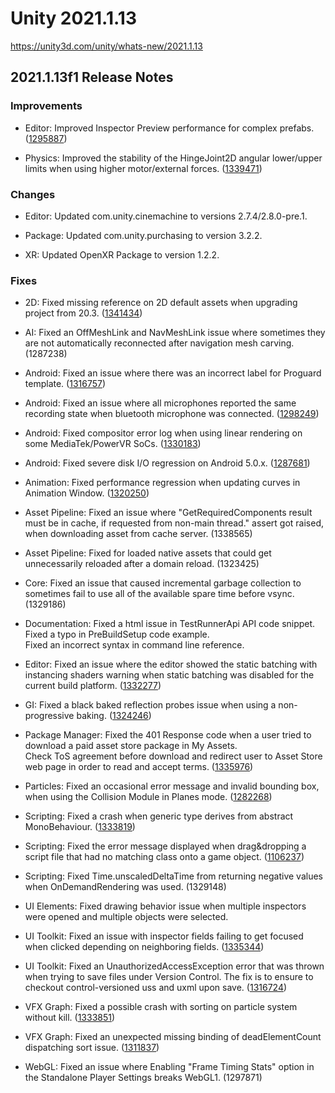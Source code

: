 # Unity 2021.1.13
https://unity3d.com/unity/whats-new/2021.1.13

## 2021.1.13f1 Release Notes


### Improvements
<ul>
<li><p>Editor: Improved Inspector Preview performance for complex prefabs. (<a href="https://issuetracker.unity3d.com/issues/gameobject-slash-prefab-inspector-preview-is-slow-for-complex-hierarchies">1295887</a>)</p></li>
<li><p>Physics: Improved the stability of the HingeJoint2D angular lower/upper limits when using higher motor/external forces. (<a href="https://issuetracker.unity3d.com/issues/hingjoint2d-overextends-angle-limits-when-motor-speed-values-are-high">1339471</a>)</p></li>
</ul>

### Changes
<ul>
<li><p>Editor: Updated com.unity.cinemachine to versions 2.7.4/2.8.0-pre.1.</p></li>
<li><p>Package: Updated com.unity.purchasing to version 3.2.2.</p></li>
<li><p>XR: Updated OpenXR Package to version 1.2.2.</p></li>
</ul>

### Fixes
<ul>
<li><p>2D: Fixed missing reference on 2D default assets when upgrading project from 20.3. (<a href="https://issuetracker.unity3d.com/issues/2d-sprite-upgrading-project-from-20-dot-3-to-21-dot-1-causes-default-sprite-in-scene-to-lose-reference">1341434</a>)</p></li>
<li><p>AI: Fixed an OffMeshLink and NavMeshLink issue where sometimes they are not automatically reconnected after navigation mesh carving. (1287238)</p></li>
<li><p>Android: Fixed  an issue where there was an incorrect label for Proguard template. (<a href="https://issuetracker.unity3d.com/issues/custom-progruard-file-name-in-the-project-settings-does-not-match-with-the-created-file-in-project-windows">1316757</a>)</p></li>
<li><p>Android: Fixed an issue where all microphones reported the same recording state when bluetooth microphone was connected. (<a href="https://issuetracker.unity3d.com/issues/android-microphones-status-is-incorret-for-microphone-dot-isrecording-api-when-connect-with-bluetooth-microphone">1298249</a>)</p></li>
<li><p>Android: Fixed compositor error log when using linear rendering on some MediaTek/PowerVR SoCs. (<a href="https://issuetracker.unity3d.com/issues/android-device-logs-color-format-for-dp-is-invalid-when-deploying-with-linear-color-space">1330183</a>)</p></li>
<li><p>Android: Fixed severe disk I/O regression on Android 5.0.x. (<a href="https://issuetracker.unity3d.com/issues/android-5-dot-0-i-slash-o-performance-resources-dot-loadasync-10-30x-slower-on-some-android-5-dot-0-x-devices">1287681</a>)</p></li>
<li><p>Animation: Fixed performance regression when updating curves in Animation Window. (<a href="https://issuetracker.unity3d.com/issues/perfomance-regression-animationwindowstate-get-allcurves-takes-approximately-5000ms-to-load-animation-in-the-animation-window">1320250</a>)</p></li>
<li><p>Asset Pipeline: Fixed an issue where "GetRequiredComponents result must be in cache, if requested from non-main thread." assert got raised, when downloading asset from cache server. (1338565)</p></li>
<li><p>Asset Pipeline: Fixed for loaded native assets that could get unnecessarily reloaded after a domain reload. (1323425)</p></li>
<li><p>Core: Fixed an issue that caused incremental garbage collection to sometimes fail to use all of the available spare time before vsync. (1329186)</p></li>
<li><p>Documentation: Fixed a html issue in TestRunnerApi API code snippet.<br> Fixed a typo in PreBuildSetup code example.<br>
Fixed an incorrect syntax in command line reference.</p></li>
<li><p>Editor: Fixed an issue where the editor showed the static batching with instancing shaders warning when static batching was disabled for the current build platform. (<a href="https://issuetracker.unity3d.com/issues/this-renderer-uses-static-batching-and-instanced-shaders-warning-is-thrown-even-when-static-batching-is-disabled">1332277</a>)</p></li>
<li><p>GI: Fixed a black baked reflection probes issue when using a non-progressive baking. (<a href="https://issuetracker.unity3d.com/issues/reflection-probes-doesnt-contain-indirect-scene-lighting-after-the-on-demand-gi-bake-from-the-lighting-window">1324246</a>)</p></li>
<li><p>Package Manager: Fixed the 401 Response code when a user tried to download a paid asset store package in My Assets.<br> Check ToS agreement before download and redirect user to Asset Store web page in order to read and accept terms.
(<a href="https://issuetracker.unity3d.com/issues/package-manager-slash-my-assets-401-response-code-trying-to-download-a-paid-asset-store-package">1335976</a>)</p></li>
<li><p>Particles: Fixed an occasional error message and invalid bounding box, when using the Collision Module in Planes mode. (<a href="https://issuetracker.unity3d.com/issues/invalid-worldaabb-errors-are-thrown-when-using-particle-system-with-collision-enabled-and-multiple-planes">1282268</a>)</p></li>
<li><p>Scripting: Fixed a crash when generic type derives from abstract MonoBehaviour. (<a href="https://issuetracker.unity3d.com/issues/editor-crashes-on-mono-log-write-logfile-when-opening-a-project">1333819</a>)</p></li>
<li><p>Scripting: Fixed the error message displayed when drag&amp;dropping a script file that had no matching class onto a game object. (<a href="https://issuetracker.unity3d.com/issues/incorrect-error-dialog-appears-when-trying-to-attach-script-with-spaces-in-the-file-name">1106237</a>)</p></li>
<li><p>Scripting: Fixed Time.unscaledDeltaTime from returning negative values when OnDemandRendering was used. (1329148)</p></li>
<li><p>UI Elements: Fixed drawing behavior issue when multiple inspectors were opened and multiple objects were selected.</p></li>
<li><p>UI Toolkit: Fixed an issue with inspector fields failing to get focused when clicked depending on neighboring fields. (<a href="https://issuetracker.unity3d.com/issues/serialized-attribute-cannot-be-focused-and-written-in-when-it-goes-after-textarea-field">1335344</a>)</p></li>
<li><p>UI Toolkit: Fixed an UnauthorizedAccessException error that was thrown when trying to save files under Version Control. The fix is to ensure to checkout control-versioned uss and uxml upon save. (<a href="https://issuetracker.unity3d.com/issues/ui-builder-unauthorizedaccessexception-is-thrown-when-trying-to-save-files-under-version-control">1316724</a>)</p></li>
<li><p>VFX Graph: Fixed a possible crash with sorting on particle system without kill. (<a href="https://issuetracker.unity3d.com/issues/unity-editor-crashes-when-opening-a-scene-with-specific-visual-effects-componenets">1333851</a>)</p></li>
<li><p>VFX Graph: Fixed an unexpected missing binding of deadElementCount dispatching sort issue. (<a href="https://issuetracker.unity3d.com/issues/dx12-compute-shader-sort-property-deadelementcount-at-kernel-index-0-when-building-player-with-vfx-multi-mesh">1311837</a>)</p></li>
<li><p>WebGL: Fixed an issue where Enabling "Frame Timing Stats" option in the Standalone Player Settings breaks WebGL1. (1297871)</p></li>
</ul>
